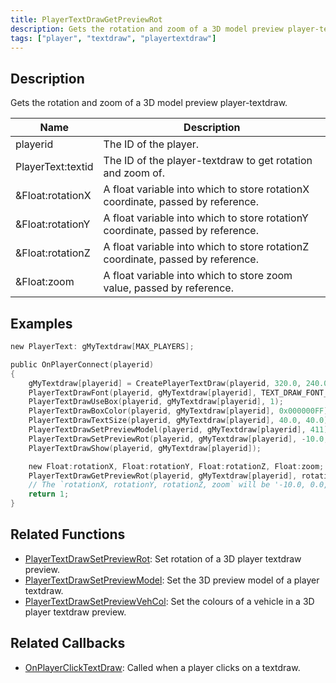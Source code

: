 ```yaml
---
title: PlayerTextDrawGetPreviewRot
description: Gets the rotation and zoom of a 3D model preview player-textdraw.
tags: ["player", "textdraw", "playertextdraw"]
---
```


<VersionWarn version='omp v1.1.0.2612' />

## Description

Gets the rotation and zoom of a 3D model preview player-textdraw.

| Name        | Description |
| ----------- | ------------------------------------------------------------------ |
| playerid | The ID of the player. |
| PlayerText:textid | The ID of the player-textdraw to get rotation and zoom of. |
| &Float:rotationX | A float variable into which to store rotationX coordinate, passed by reference. |
| &Float:rotationY | A float variable into which to store rotationY coordinate, passed by reference. |
| &Float:rotationZ | A float variable into which to store rotationZ coordinate, passed by reference. |
| &Float:zoom | A float variable into which to store zoom value, passed by reference. |

## Examples

```c
new PlayerText: gMyTextdraw[MAX_PLAYERS];

public OnPlayerConnect(playerid)
{
    gMyTextdraw[playerid] = CreatePlayerTextDraw(playerid, 320.0, 240.0, "_");
    PlayerTextDrawFont(playerid, gMyTextdraw[playerid], TEXT_DRAW_FONT_MODEL_PREVIEW);
    PlayerTextDrawUseBox(playerid, gMyTextdraw[playerid], 1);
    PlayerTextDrawBoxColor(playerid, gMyTextdraw[playerid], 0x000000FF);
    PlayerTextDrawTextSize(playerid, gMyTextdraw[playerid], 40.0, 40.0);
    PlayerTextDrawSetPreviewModel(playerid, gMyTextdraw[playerid], 411);
    PlayerTextDrawSetPreviewRot(playerid, gMyTextdraw[playerid], -10.0, 0.0, -20.0, 1.0);
    PlayerTextDrawShow(playerid, gMyTextdraw[playerid]);

    new Float:rotationX, Float:rotationY, Float:rotationZ, Float:zoom;
    PlayerTextDrawGetPreviewRot(playerid, gMyTextdraw[playerid], rotationX, rotationY, rotationZ, zoom);
    // The `rotationX, rotationY, rotationZ, zoom` will be '-10.0, 0.0, -20.0, 1.0'
    return 1;
}
```

## Related Functions

- [PlayerTextDrawSetPreviewRot](PlayerTextDrawSetPreviewRot): Set rotation of a 3D player textdraw preview.
- [PlayerTextDrawSetPreviewModel](PlayerTextDrawSetPreviewModel): Set the 3D preview model of a player textdraw.
- [PlayerTextDrawSetPreviewVehCol](PlayerTextDrawSetPreviewVehCol): Set the colours of a vehicle in a 3D player textdraw preview.

## Related Callbacks

- [OnPlayerClickTextDraw](../callbacks/OnPlayerClickTextDraw): Called when a player clicks on a textdraw.
